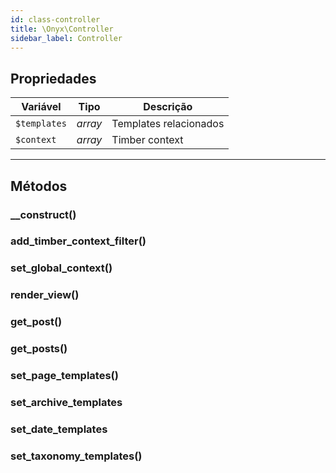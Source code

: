 ```yaml
---
id: class-controller
title: \Onyx\Controller
sidebar_label: Controller
---
```


## Propriedades

| Variável     | Tipo    | Descrição              |
|--------------|---------|------------------------|
| `$templates` | *array* | Templates relacionados |
| `$context`   | *array* | Timber context         |

---

## Métodos

### __construct()
### add_timber_context_filter()
### set_global_context()
### render_view()
### get_post()
### get_posts()
### set_page_templates()
### set_archive_templates
### set_date_templates
### set_taxonomy_templates()
